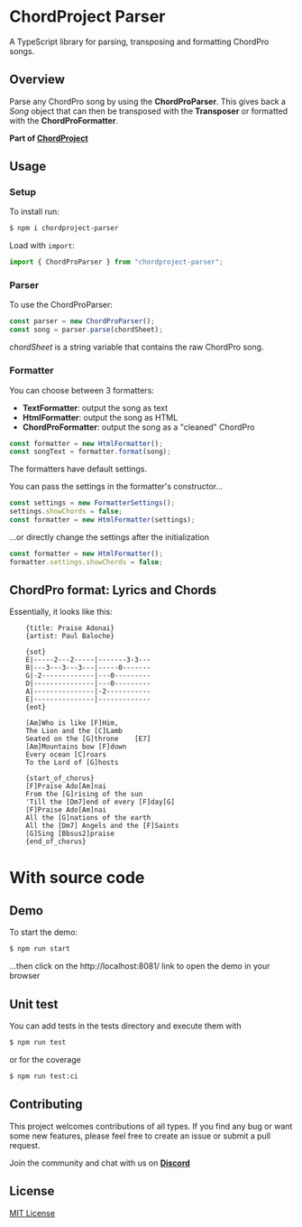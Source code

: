 # ChordProject Parser

A TypeScript library for parsing, transposing and formatting ChordPro songs.

## Overview

Parse any ChordPro song by using the **ChordProParser**.
This gives back a *Song* object that can then be transposed with the **Transposer** or formatted with the **ChordProFormatter**.

**Part of [ChordProject](https://chordproject.com/)**

## Usage

### Setup

To install run:

```sh
$ npm i chordproject-parser
```

Load with `import`:

```typescript
import { ChordProParser } from "chordproject-parser";
```

### Parser

To use the ChordProParser:

```typescript
const parser = new ChordProParser();
const song = parser.parse(chordSheet);
```
*chordSheet* is a string variable that contains the raw ChordPro song.

### Formatter

You can choose between 3 formatters: 
- **TextFormatter**: output the song as text
- **HtmlFormatter**: output the song as HTML
- **ChordProFormatter**: output the song as a "cleaned" ChordPro

```typescript
const formatter = new HtmlFormatter();
const songText = formatter.format(song);
```

The formatters have default settings.

You can pass the settings in the formatter's constructor...

```typescript
const settings = new FormatterSettings();
settings.showChords = false;
const formatter = new HtmlFormatter(settings);
```

...or directly change the settings after the initialization

```typescript
const formatter = new HtmlFormatter();
formatter.settings.showChords = false;
```

## ChordPro format: Lyrics and Chords

Essentially, it looks like this:

```
    {title: Praise Adonai}
    {artist: Paul Baloche}

    {sot}
    E|-----2---2-----|-------3-3---
    B|---3---3---3---|-----0-------
    G|-2-------------|---0---------
    D|---------------|---0---------
    A|---------------|-2-----------
    E|---------------|-------------
    {eot}

    [Am]Who is like [F]Him,
    The Lion and the [C]Lamb
    Seated on the [G]throne    [E7]
    [Am]Mountains bow [F]down
    Every ocean [C]roars
    To the Lord of [G]hosts

    {start_of_chorus}
    [F]Praise Ado[Am]nai
    From the [G]rising of the sun
    'Till the [Dm7]end of every [F]day[G]
    [F]Praise Ado[Am]nai
    All the [G]nations of the earth
    All the [Dm7] Angels and the [F]Saints
    [G]Sing [Bbsus2]praise
    {end_of_chorus}
```

# With source code

## Demo

To start the demo:

```sh
$ npm run start
```

...then click on the http://localhost:8081/ link to open the demo in your browser

## Unit test

You can add tests in the tests directory and execute them with

```sh
$ npm run test
```

or for the coverage

```sh
$ npm run test:ci
```
## Contributing

This project welcomes contributions of all types. If you find any bug or want some new features, please feel free to create an issue or submit a pull request.

Join the community and chat with us on **[Discord](https://discord.gg/ZQAgwBC9c8)**

## License
[MIT License](LICENSE)
